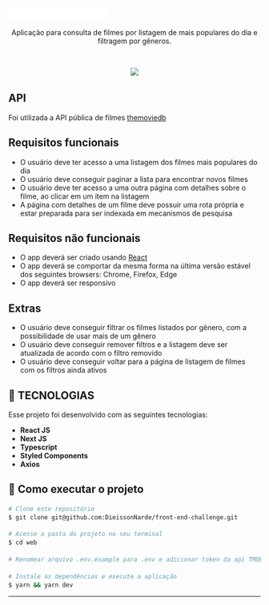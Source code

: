 <img src="/web/public/svg/logo.svg" width="200">

<p align="center">
  Aplicação para consulta de filmes por listagem de mais populares do dia e filtragem por gêneros.
</p>

<br>

[//]: # (Add your gifs/images here:)
<p align="center">
  <img src="/.github/app-desktop.gif" width="620">
</p>

## API
Foi utilizada a API pública de filmes [themoviedb](https://developers.themoviedb.org/3/getting-started/introduction)

## Requisitos funcionais
* O usuário deve ter acesso a uma listagem dos filmes mais populares do dia
* O usuário deve conseguir paginar a lista para encontrar novos filmes
* O usuário deve ter acesso a uma outra página com detalhes sobre o filme, ao clicar em um item na listagem
* A página com detalhes de um filme deve possuir uma rota própria e estar preparada para ser indexada em mecanismos de pesquisa

## Requisitos não funcionais
* O app deverá ser criado usando [React](https://reactjs.org/)
* O app deverá se comportar da mesma forma na última versão estável dos seguintes browsers: Chrome, Firefox, Edge
* O app deverá ser responsivo

## Extras
* O usuário deve conseguir filtrar os filmes listados por gênero, com a possibilidade de usar mais de um gênero
* O usuário deve conseguir remover filtros e a listagem deve ser atualizada de acordo com o filtro removido
* O usuário deve conseguir voltar para a página de listagem de filmes com os filtros ainda ativos

## :rocket: TECNOLOGIAS
Esse projeto foi desenvolvido com as seguintes tecnologias:
- **React JS** 
- **Next JS** 
- **Typescript** 
- **Styled Components** 
- **Axios** 

## 🤔 Como executar o projeto
```bash
# Clone este repositório
$ git clone git@github.com:DieissonNarde/front-end-challenge.git

# Acesse a pasta do projeto no seu terminal
$ cd web

# Renomear arquivo .env.example para .env e adicionar token da api TMDB

# Instale as dependências e execute a aplicação
$ yarn && yarn dev

```

---